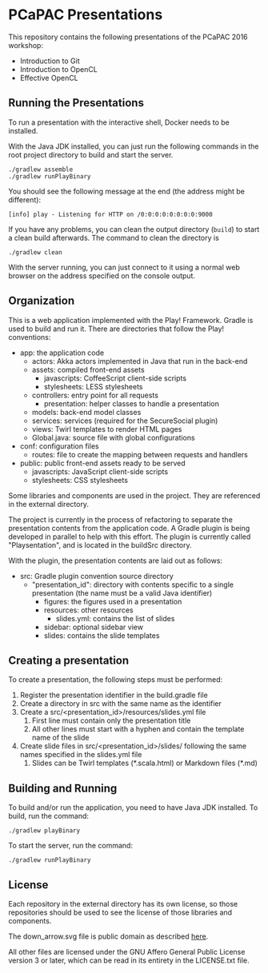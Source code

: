 PCaPAC Presentations
====================

This repository contains the following presentations of the PCaPAC 2016
workshop:

- Introduction to Git
- Introduction to OpenCL
- Effective OpenCL

Running the Presentations
-------------------------

To run a presentation with the interactive shell, Docker needs to be installed.

With the Java JDK installed, you can just run the following commands in the root
project directory to build and start the server.

    ./gradlew assemble
    ./gradlew runPlayBinary

You should see the following message at the end (the address might be
different):

    [info] play - Listening for HTTP on /0:0:0:0:0:0:0:0:9000

If you have any problems, you can clean the output directory (`build`) to start
a clean build afterwards. The command to clean the directory is

    ./gradlew clean

With the server running, you can just connect to it using a normal web browser
on the address specified on the console output.

Organization
------------

This is a web application implemented with the Play! Framework. Gradle is used
to build and run it. There are directories that follow the Play! conventions:

- app: the application code
    - actors: Akka actors implemented in Java that run in the back-end
    - assets: compiled front-end assets
        - javascripts: CoffeeScript client-side scripts
        - stylesheets: LESS stylesheets
    - controllers: entry point for all requests
        - presentation: helper classes to handle a presentation
    - models: back-end model classes
    - services: services (required for the SecureSocial plugin)
    - views: Twirl templates to render HTML pages
    - Global.java: source file with global configurations
- conf: configuration files
    - routes: file to create the mapping between requests and handlers
- public: public front-end assets ready to be served
    - javascripts: JavaScript client-side scripts
    - stylesheets: CSS stylesheets

Some libraries and components are used in the project. They are referenced in
the external directory.

The project is currently in the process of refactoring to separate the
presentation contents from the application code. A Gradle plugin is being
developed in parallel to help with this effort. The plugin is currently called
"Playsentation", and is located in the buildSrc directory.

With the plugin, the presentation contents are laid out as follows:

- src: Gradle plugin convention source directory
    - "presentation_id": directory with contents specific to a single
      presentation (the name must be a valid Java identifier)
        - figures: the figures used in a presentation
        - resources: other resources
            - slides.yml: contains the list of slides
        - sidebar: optional sidebar view
        - slides: contains the slide templates

Creating a presentation
-----------------------

To create a presentation, the following steps must be performed:

1. Register the presentation identifier in the build.gradle file
2. Create a directory in src with the same name as the identifier
3. Create a src/<presentation_id>/resources/slides.yml file
    1. First line must contain only the presentation title
    2. All other lines must start with a hyphen and contain the template name of
      the slide
4. Create slide files in src/<presentation_id>/slides/ following the same names
  specified in the slides.yml file
    1. Slides can be Twirl templates (\*.scala.html) or Markdown files (\*.md)

Building and Running
--------------------

To build and/or run the application, you need to have Java JDK installed. To
build, run the command:

    ./gradlew playBinary

To start the server, run the command:

    ./gradlew runPlayBinary

License
-------

Each repository in the external directory has its own license, so those
repositories should be used to see the license of those libraries and
components.

The down_arrow.svg file is public domain as described
[here](https://commons.wikimedia.org/wiki/File:Pfeil_unten.svg).

All other files are licensed under the GNU Affero General Public License version
3 or later, which can be read in its entirety in the LICENSE.txt file.
